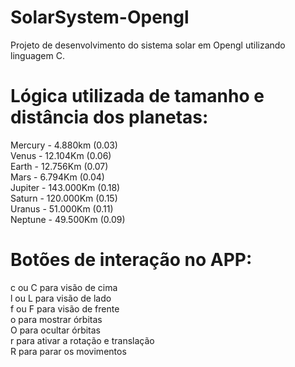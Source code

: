 # SolarSystem-Opengl
Projeto de desenvolvimento do sistema solar em Opengl utilizando linguagem C.

# Lógica utilizada de tamanho e distância dos planetas:
Mercury - 4.880km (0.03) <br>
Venus - 12.104Km (0.06)<br>
Earth - 12.756Km (0.07)<br>
Mars - 6.794Km (0.04)<br>
Jupiter - 143.000Km (0.18)<br>
Saturn - 120.000Km (0.15)<br>
Uranus - 51.000Km (0.11)<br>
Neptune - 49.500Km (0.09)<br>

# Botões de interação no APP:
c ou C para visão de cima<br>
l ou L para visão de lado<br>
f ou F para visão de frente<br>
o para mostrar órbitas<br>
O para ocultar órbitas<br>
r para ativar a rotação e translação<br>
R para parar os movimentos<br>

